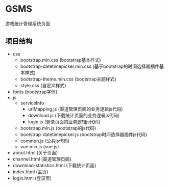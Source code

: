 # GSMS
游戏统计管理系统页面

## 项目结构

- css
	- bootstrap.min.css (bootstrap基本样式)
	- bootstrap-datetimepicker.min.css (基于bootstrap的时间选择器插件基本样式)
	- bootstrap-theme.min.css (bootstrap主题样式)
	- style.css (自定义样式)
- fonts (bootstrap字体)
- js
	- serviceInfo
		- urlMapping.js (渠道管理页面的业务逻辑js代码)
		- download.js (下载统计页面的业务逻辑js代码)
		- login.js (登录页面的业务逻辑js代码)
	- bootstrap.min.js (bootstrap的js代码)
	- bootstrap-datetimepicker.js (bootstrap时间选择器插件js代码)
	- common.js (公共js代码)
	- vue.min.js (vue js)
- about.html (关于页面)
- channel.html (渠道管理页面)
- download-statistics.html (下载统计页面)
- index.html (主页)
- login.html (登录页)